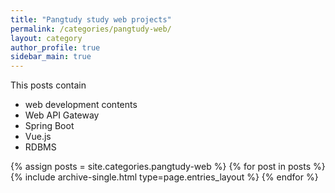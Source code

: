 ```yaml
---
title: "Pangtudy study web projects"
permalink: /categories/pangtudy-web/
layout: category
author_profile: true
sidebar_main: true
---
```


This posts contain 
- web development contents
- Web API Gateway
- Spring Boot
- Vue.js
- RDBMS

{% assign posts = site.categories.pangtudy-web %}
{% for post in posts %} {% include archive-single.html type=page.entries_layout %} {% endfor %}